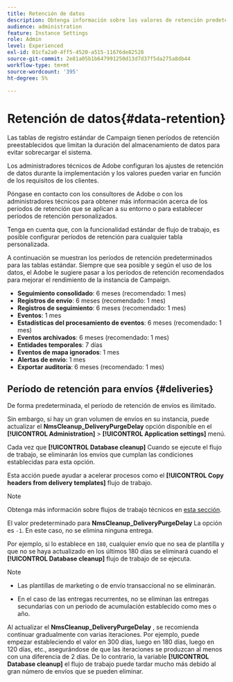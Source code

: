 ```yaml
---
title: Retención de datos
description: Obtenga información sobre los valores de retención predeterminados para las tablas estándar
audience: administration
feature: Instance Settings
role: Admin
level: Experienced
exl-id: 01cfa2a0-4ff5-4520-a515-11676de82528
source-git-commit: 2e81a05b1b647991250d13d7d37f5da275a8db44
workflow-type: tm+mt
source-wordcount: '395'
ht-degree: 5%

---
```


# Retención de datos{#data-retention}

Las tablas de registro estándar de Campaign tienen períodos de retención preestablecidos que limitan la duración del almacenamiento de datos para evitar sobrecargar el sistema.

Los administradores técnicos de Adobe configuran los ajustes de retención de datos durante la implementación y los valores pueden variar en función de los requisitos de los clientes.

Póngase en contacto con los consultores de Adobe o con los administradores técnicos para obtener más información acerca de los períodos de retención que se aplican a su entorno o para establecer períodos de retención personalizados.

Tenga en cuenta que, con la funcionalidad estándar de flujo de trabajo, es posible configurar períodos de retención para cualquier tabla personalizada.

A continuación se muestran los períodos de retención predeterminados para las tablas estándar. Siempre que sea posible y según el uso de los datos, el Adobe le sugiere pasar a los períodos de retención recomendados para mejorar el rendimiento de la instancia de Campaign.

* **Seguimiento consolidado**: 6 meses (recomendado: 1 mes)
* **Registros de envío**: 6 meses (recomendado: 1 mes)
* **Registros de seguimiento**: 6 meses (recomendado: 1 mes)
* **Eventos**: 1 mes
* **Estadísticas del procesamiento de eventos**: 6 meses (recomendado: 1 mes)
* **Eventos archivados**: 6 meses (recomendado: 1 mes)
* **Entidades temporales**: 7 días
* **Eventos de mapa ignorados**: 1 mes
* **Alertas de envío**: 1 mes
* **Exportar auditoría**: 6 meses (recomendado: 1 mes)

## Período de retención para envíos {#deliveries}

De forma predeterminada, el período de retención de envíos es ilimitado.

Sin embargo, si hay un gran volumen de envíos en su instancia, puede actualizar el **NmsCleanup_DeliveryPurgeDelay** opción disponible en el **[!UICONTROL Administration]** > **[!UICONTROL Application settings]** menú.

Cada vez que **[!UICONTROL Database cleanup]** Cuando se ejecute el flujo de trabajo, se eliminarán los envíos que cumplan las condiciones establecidas para esta opción.

Esta acción puede ayudar a acelerar procesos como el **[!UICONTROL Copy headers from delivery templates]** flujo de trabajo.

>[!NOTE]
>
>Obtenga más información sobre flujos de trabajo técnicos en [esta sección](technical-workflows.md).


El valor predeterminado para **NmsCleanup_DeliveryPurgeDelay** La opción es `-1`. En este caso, no se elimina ninguna entrega.

Por ejemplo, si lo establece en `180`, cualquier envío que no sea de plantilla y que no se haya actualizado en los últimos 180 días se eliminará cuando el **[!UICONTROL Database cleanup]** flujo de trabajo de se ejecuta.

>[!NOTE]
>
>* Las plantillas de marketing o de envío transaccional no se eliminarán.
>
>* En el caso de las entregas recurrentes, no se eliminan las entregas secundarias con un periodo de acumulación establecido como mes o año.

Al actualizar el **NmsCleanup_DeliveryPurgeDelay** , se recomienda continuar gradualmente con varias iteraciones. Por ejemplo, puede empezar estableciendo el valor en 300 días, luego en 180 días, luego en 120 días, etc., asegurándose de que las iteraciones se produzcan al menos con una diferencia de 2 días. De lo contrario, la variable **[!UICONTROL Database cleanup]** el flujo de trabajo puede tardar mucho más debido al gran número de envíos que se pueden eliminar.

